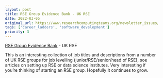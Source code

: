 ```yaml
---
layout: post
title: RSE Group Evidence Bank - UK RSE
date: 2022-03-05
original_url: https://www.researchcomputingteams.org/newsletter_issues/0112
tags: ['career_ladders', 'software_development']
priority: 3
---
```


<!-- markdownlint-disable MD033 -->
<!-- markdownlint-disable MD041 -->
<!-- markdownlint-disable MD049 -->

[RSE Group Evidence Bank](https://github.com/RSE-leaders/evidence-bank) - UK RSE

This is an interesting collection of job titles and descriptions from a number of UK RSE groups for job levelling (junior/RSE/senior/head of RSE), soe articles on setting up RSE or data science institutes.  Very interesting if you’re thinking of starting an RSE group.  Hopefully it continues to grow.
